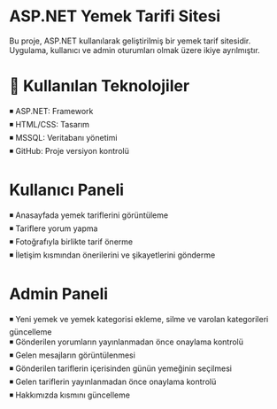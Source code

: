 # ASP.NET Yemek Tarifi Sitesi

Bu proje, ASP.NET kullanılarak geliştirilmiş bir yemek tarif sitesidir. Uygulama, kullanıcı ve admin oturumları olmak üzere ikiye ayrılmıştır. 


# 🔨  Kullanılan Teknolojiler  
◾ ASP.NET: Framework  
◾ HTML/CSS: Tasarım  
◾ MSSQL: Veritabanı yönetimi  
◾ GitHub: Proje versiyon kontrolü 

#   Kullanıcı Paneli
◾ Anasayfada yemek tariflerini görüntüleme   
◾ Tariflere yorum yapma  
◾ Fotoğrafıyla birlikte tarif önerme  
◾ İletişim kısmından önerilerini ve şikayetlerini gönderme  

#   Admin Paneli
◾ Yeni yemek ve yemek kategorisi ekleme, silme ve varolan kategorileri güncelleme  
◾ Gönderilen yorumların yayınlanmadan önce onaylama kontrolü  
◾ Gelen mesajların görüntülenmesi  
◾ Gönderilen tariflerin içerisinden günün yemeğinin seçilmesi  
◾ Gelen tariflerin yayınlanmadan önce onaylama kontrolü  
◾ Hakkımızda kısmını güncelleme  

